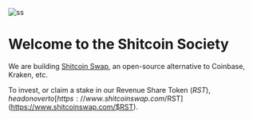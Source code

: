 ![ss](https://github.com/user-attachments/assets/f7c9919f-efd3-412f-a988-ed53d4e2b1b4)

# Welcome to the Shitcoin Society

We are building [Shitcoin Swap](https://github.com/shitcoinsociety/shitcoinswap), an open-source alternative to Coinbase, Kraken, etc. 

To invest, or claim a stake in our Revenue Share Token ($RST), head on over to [https://www.shitcoinswap.com/$RST](https://www.shitcoinswap.com/$RST).



